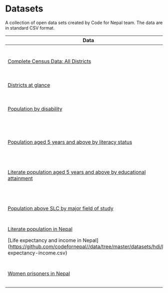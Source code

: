 # Datasets


A collection of open data sets created by Code for Nepal team. The data are in standard CSV format.


| Data | Source |Year|
|------|--------|----|
|[Complete Census Data: All Districts](https://github.com/Code4Nepal/census-data/)| National Population and Housing Census (PDF) | 2011 |
|[Districts at glance](https://github.com/codefornepal/data/commit/a093d40870d0d4e87e18c026501a0947fc093d6c)|Nepal Census|2011|
| [Population by disability](https://github.com/codefornepal/data/tree/master/datasets/census/population_disability.csv)   |  National Population and Housing Census (PDF)|2011|
|[Population aged 5 years and above by literacy status](https://github.com/codefornepal/data/tree/master/datasets/census/literacy_above_five.csv) |National Population and Housing Census (PDF) | 2011 |
|[Literate population aged 5 years and above by educational attainment](https://github.com/codefornepal/data/tree/master/datasets/census/population_education_level.csv) |National Population and Housing Census (PDF) | 2011 |
|[Population above SLC by major field of study](https://github.com/codefornepal/data/tree/master/datasets/census/population_field_of_study.csv) |National Population and Housing Census (PDF) | 2011 |
| [Literate population in Nepal](https://github.com/codefornepal//data/tree/master/datasets/unesco/literacy-rates.csv)|UNESCO | 2013 |
| [Life expectancy and income in Nepal](https://github.com/codefornepal//data/tree/master/datasets/hdi/life expectancy-income.csv)   |  Human Development Report 2014 (PDF) | 2014 |
|[Women prisoners in Nepal](https://docs.google.com/spreadsheets/d/1mE514ye1EAOqxO2xiWTmdqhPpoxR9nAst03Gc4r9dvg/pubhtml)|International Centre for Prison Studies|2015|

